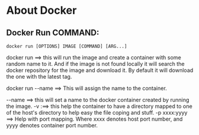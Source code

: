 # **About Docker**

## Docker Run COMMAND:
    docker run [OPTIONS] IMAGE [COMMAND] [ARG...]
    

docker run <image-name> ==> this will run the image and create a container with some random name to it.
                            And if the image is not found locally it will search the docker repository for the image and download it.
                            By default it will download the one with the latest tag.

docker run --name <container-name> <image-name> ==> This will assign the name to the container.


--name ==> this will set a name to the docker container created by running the image.
-v <host dir>:<container dir>==> this help the container to have a directory mapped to one of the host's directory to help easy the file coping and stuff.
-p xxxx:yyyy ==> Help with port mapping. Where xxxx denotes host port number, and yyyy denotes container port number.
